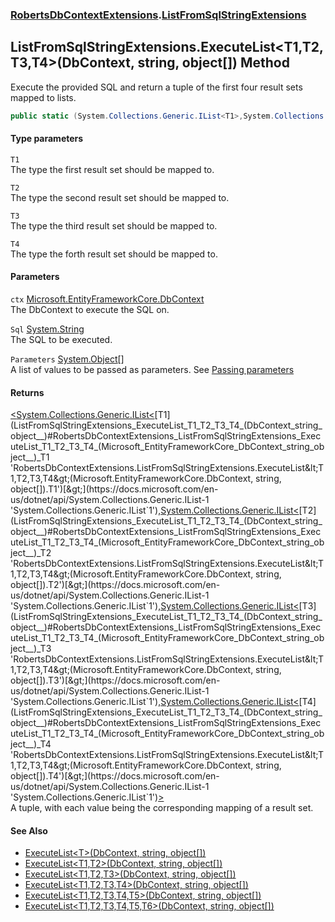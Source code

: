 ### [RobertsDbContextExtensions](RobertsDbContextExtensions 'RobertsDbContextExtensions').[ListFromSqlStringExtensions](ListFromSqlStringExtensions 'RobertsDbContextExtensions.ListFromSqlStringExtensions')
## ListFromSqlStringExtensions.ExecuteList&lt;T1,T2,T3,T4&gt;(DbContext, string, object[]) Method
Execute the provided SQL and return a tuple of the 
first four result sets mapped to lists.
```csharp
public static (System.Collections.Generic.IList<T1>,System.Collections.Generic.IList<T2>,System.Collections.Generic.IList<T3>,System.Collections.Generic.IList<T4>) ExecuteList<T1,T2,T3,T4>(this Microsoft.EntityFrameworkCore.DbContext ctx, string Sql, params object[] Parameters);
```
#### Type parameters
<a name='RobertsDbContextExtensions_ListFromSqlStringExtensions_ExecuteList_T1_T2_T3_T4_(Microsoft_EntityFrameworkCore_DbContext_string_object__)_T1'></a>
`T1`  
The type the first result set should be mapped to.
  
<a name='RobertsDbContextExtensions_ListFromSqlStringExtensions_ExecuteList_T1_T2_T3_T4_(Microsoft_EntityFrameworkCore_DbContext_string_object__)_T2'></a>
`T2`  
The type the second result set should be mapped to.
  
<a name='RobertsDbContextExtensions_ListFromSqlStringExtensions_ExecuteList_T1_T2_T3_T4_(Microsoft_EntityFrameworkCore_DbContext_string_object__)_T3'></a>
`T3`  
The type the third result set should be mapped to.
  
<a name='RobertsDbContextExtensions_ListFromSqlStringExtensions_ExecuteList_T1_T2_T3_T4_(Microsoft_EntityFrameworkCore_DbContext_string_object__)_T4'></a>
`T4`  
The type the forth result set should be mapped to.
  
#### Parameters
<a name='RobertsDbContextExtensions_ListFromSqlStringExtensions_ExecuteList_T1_T2_T3_T4_(Microsoft_EntityFrameworkCore_DbContext_string_object__)_ctx'></a>
`ctx` [Microsoft.EntityFrameworkCore.DbContext](https://docs.microsoft.com/en-us/dotnet/api/Microsoft.EntityFrameworkCore.DbContext 'Microsoft.EntityFrameworkCore.DbContext')  
The DbContext to execute the SQL on.
  
<a name='RobertsDbContextExtensions_ListFromSqlStringExtensions_ExecuteList_T1_T2_T3_T4_(Microsoft_EntityFrameworkCore_DbContext_string_object__)_Sql'></a>
`Sql` [System.String](https://docs.microsoft.com/en-us/dotnet/api/System.String 'System.String')  
The SQL to be executed.
  
<a name='RobertsDbContextExtensions_ListFromSqlStringExtensions_ExecuteList_T1_T2_T3_T4_(Microsoft_EntityFrameworkCore_DbContext_string_object__)_Parameters'></a>
`Parameters` [System.Object](https://docs.microsoft.com/en-us/dotnet/api/System.Object 'System.Object')[[]](https://docs.microsoft.com/en-us/dotnet/api/System.Array 'System.Array')  
A list of values to be passed as parameters. See [Passing parameters](https://github.com/rmacfadyen/RobertsDbContextExtensions/blob/master/Parameters.md 'https://github.com/rmacfadyen/RobertsDbContextExtensions/blob/master/Parameters.md')
  
#### Returns
[&lt;](https://docs.microsoft.com/en-us/dotnet/api/System.ValueTuple 'System.ValueTuple')[System.Collections.Generic.IList&lt;](https://docs.microsoft.com/en-us/dotnet/api/System.Collections.Generic.IList-1 'System.Collections.Generic.IList`1')[T1](ListFromSqlStringExtensions_ExecuteList_T1_T2_T3_T4_(DbContext_string_object__)#RobertsDbContextExtensions_ListFromSqlStringExtensions_ExecuteList_T1_T2_T3_T4_(Microsoft_EntityFrameworkCore_DbContext_string_object__)_T1 'RobertsDbContextExtensions.ListFromSqlStringExtensions.ExecuteList&lt;T1,T2,T3,T4&gt;(Microsoft.EntityFrameworkCore.DbContext, string, object[]).T1')[&gt;](https://docs.microsoft.com/en-us/dotnet/api/System.Collections.Generic.IList-1 'System.Collections.Generic.IList`1')[,](https://docs.microsoft.com/en-us/dotnet/api/System.ValueTuple 'System.ValueTuple')[System.Collections.Generic.IList&lt;](https://docs.microsoft.com/en-us/dotnet/api/System.Collections.Generic.IList-1 'System.Collections.Generic.IList`1')[T2](ListFromSqlStringExtensions_ExecuteList_T1_T2_T3_T4_(DbContext_string_object__)#RobertsDbContextExtensions_ListFromSqlStringExtensions_ExecuteList_T1_T2_T3_T4_(Microsoft_EntityFrameworkCore_DbContext_string_object__)_T2 'RobertsDbContextExtensions.ListFromSqlStringExtensions.ExecuteList&lt;T1,T2,T3,T4&gt;(Microsoft.EntityFrameworkCore.DbContext, string, object[]).T2')[&gt;](https://docs.microsoft.com/en-us/dotnet/api/System.Collections.Generic.IList-1 'System.Collections.Generic.IList`1')[,](https://docs.microsoft.com/en-us/dotnet/api/System.ValueTuple 'System.ValueTuple')[System.Collections.Generic.IList&lt;](https://docs.microsoft.com/en-us/dotnet/api/System.Collections.Generic.IList-1 'System.Collections.Generic.IList`1')[T3](ListFromSqlStringExtensions_ExecuteList_T1_T2_T3_T4_(DbContext_string_object__)#RobertsDbContextExtensions_ListFromSqlStringExtensions_ExecuteList_T1_T2_T3_T4_(Microsoft_EntityFrameworkCore_DbContext_string_object__)_T3 'RobertsDbContextExtensions.ListFromSqlStringExtensions.ExecuteList&lt;T1,T2,T3,T4&gt;(Microsoft.EntityFrameworkCore.DbContext, string, object[]).T3')[&gt;](https://docs.microsoft.com/en-us/dotnet/api/System.Collections.Generic.IList-1 'System.Collections.Generic.IList`1')[,](https://docs.microsoft.com/en-us/dotnet/api/System.ValueTuple 'System.ValueTuple')[System.Collections.Generic.IList&lt;](https://docs.microsoft.com/en-us/dotnet/api/System.Collections.Generic.IList-1 'System.Collections.Generic.IList`1')[T4](ListFromSqlStringExtensions_ExecuteList_T1_T2_T3_T4_(DbContext_string_object__)#RobertsDbContextExtensions_ListFromSqlStringExtensions_ExecuteList_T1_T2_T3_T4_(Microsoft_EntityFrameworkCore_DbContext_string_object__)_T4 'RobertsDbContextExtensions.ListFromSqlStringExtensions.ExecuteList&lt;T1,T2,T3,T4&gt;(Microsoft.EntityFrameworkCore.DbContext, string, object[]).T4')[&gt;](https://docs.microsoft.com/en-us/dotnet/api/System.Collections.Generic.IList-1 'System.Collections.Generic.IList`1')[&gt;](https://docs.microsoft.com/en-us/dotnet/api/System.ValueTuple 'System.ValueTuple')  
A tuple, with each value being the corresponding mapping of a result set.
#### See Also
- [ExecuteList&lt;T&gt;(DbContext, string, object[])](ListFromSqlStringExtensions_ExecuteList_T_(DbContext_string_object__) 'RobertsDbContextExtensions.ListFromSqlStringExtensions.ExecuteList&lt;T&gt;(Microsoft.EntityFrameworkCore.DbContext, string, object[])')
- [ExecuteList&lt;T1,T2&gt;(DbContext, string, object[])](ListFromSqlStringExtensions_ExecuteList_T1_T2_(DbContext_string_object__) 'RobertsDbContextExtensions.ListFromSqlStringExtensions.ExecuteList&lt;T1,T2&gt;(Microsoft.EntityFrameworkCore.DbContext, string, object[])')
- [ExecuteList&lt;T1,T2,T3&gt;(DbContext, string, object[])](ListFromSqlStringExtensions_ExecuteList_T1_T2_T3_(DbContext_string_object__) 'RobertsDbContextExtensions.ListFromSqlStringExtensions.ExecuteList&lt;T1,T2,T3&gt;(Microsoft.EntityFrameworkCore.DbContext, string, object[])')
- [ExecuteList&lt;T1,T2,T3,T4&gt;(DbContext, string, object[])](ListFromSqlStringExtensions_ExecuteList_T1_T2_T3_T4_(DbContext_string_object__) 'RobertsDbContextExtensions.ListFromSqlStringExtensions.ExecuteList&lt;T1,T2,T3,T4&gt;(Microsoft.EntityFrameworkCore.DbContext, string, object[])')
- [ExecuteList&lt;T1,T2,T3,T4,T5&gt;(DbContext, string, object[])](ListFromSqlStringExtensions_ExecuteList_T1_T2_T3_T4_T5_(DbContext_string_object__) 'RobertsDbContextExtensions.ListFromSqlStringExtensions.ExecuteList&lt;T1,T2,T3,T4,T5&gt;(Microsoft.EntityFrameworkCore.DbContext, string, object[])')
- [ExecuteList&lt;T1,T2,T3,T4,T5,T6&gt;(DbContext, string, object[])](ListFromSqlStringExtensions_ExecuteList_T1_T2_T3_T4_T5_T6_(DbContext_string_object__) 'RobertsDbContextExtensions.ListFromSqlStringExtensions.ExecuteList&lt;T1,T2,T3,T4,T5,T6&gt;(Microsoft.EntityFrameworkCore.DbContext, string, object[])')
